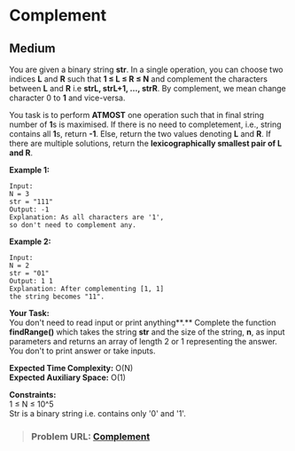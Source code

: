 # **Complement**

## **Medium**

You are given a binary string **str**. In a single operation, you can choose two indices **L** and **R** such that **1 ≤ L ≤ R ≤ N** and complement the characters between **L** and **R** i.e **strL, strL+1, …, strR**. By complement, we mean change character 0 to **1** and vice-versa.

You task is to perform **ATMOST** one operation such that in final string number of **1**s is maximised. If there is no need to completement, i.e., string contains all **1**s, return **-1**. Else, return the two values denoting **L** and **R**. If there are multiple solutions, return the **lexicographically smallest pair of L and R**.

**Example 1:**

```
Input:
N = 3
str = "111"
Output: -1
Explanation: As all characters are '1',
so don't need to complement any.

```

**Example 2:**

```
Input:
N = 2
str = "01"
Output: 1 1
Explanation: After complementing [1, 1]
the string becomes "11".

```

**Your Task:**  
You don't need to read input or print anything**.** Complete the function **findRange()** which takes the string **str** and the size of the string, **n**, as input parameters and returns an array of length 2 or 1 representing the answer. You don't to print answer or take inputs.

**Expected Time Complexity:** O(N)  
**Expected Auxiliary Space:** O(1)

**Constraints:**  
1 ≤ N ≤ 10^5  
Str is a binary string i.e. contains only '0' and '1'.

> ### **Problem URL: [Complement](https://practice.geeksforgeeks.org/problems/complement3911/1)**
